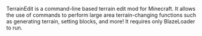 TerrainEdit is a command-line based terrain edit mod for Minecraft.  It allows the use of commands to perform large area terrain-changing functions such as generating terrain, setting blocks, and more!  It requires only BlazeLoader to run.